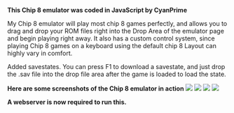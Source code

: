 <b>This Chip 8 emulator was coded in JavaScript by CyanPrime</b>

<p>My Chip 8 emulator will play most chip 8 games perfectly, and allows you to drag 
and drop your ROM files right into the Drop Area of the emulator page and begin 
playing right away. It also has a custom control system, since playing Chip 8 
games on a keyboard using the default chip 8 Layout can highly vary in comfort.</p>

<p>Added savestates. You can press F1 to download a savestate, and just drop the 
.sav file into the drop file area after the game is loaded to load the state.</p>

<b>Here are some screenshots of the Chip 8 emulator in action</b>
<img src="http://deving-designs.com/screenshots/chip-8-ss/chip-8-pic-1.png" /> 
<img src="http://deving-designs.com/screenshots/chip-8-ss/chip-8-pic-2.png" /> 
<img src="http://deving-designs.com/screenshots/chip-8-ss/chip-8-pic-3.png" /> 
<img src="http://deving-designs.com/screenshots/chip-8-ss/chip-8-pic-4.png" /> 

<b>A webserver is now required to run this.</b>